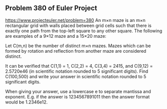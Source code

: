 ## Problem 380 of Euler Project 
https://www.projecteuler.net/problem=380
An m×n maze is an m×n rectangular grid with walls placed between grid cells such that there is exactly one path from the top-left square to any other square. The following are examples of a 9×12 maze and a 15×20 maze:




Let C(m,n) be the number of distinct m×n mazes. Mazes which can be formed by rotation and reflection from another maze are considered distinct.


It can be verified that C(1,1) = 1, C(2,2) = 4, C(3,4) = 2415, and C(9,12) = 2.5720e46 (in scientific notation rounded to 5 significant digits).
Find C(100,500) and write your answer in scientific notation rounded to 5 significant digits.


When giving your answer, use a lowercase e to separate mantissa and exponent.
E.g. if the answer is 1234567891011 then the answer format would be 1.2346e12.